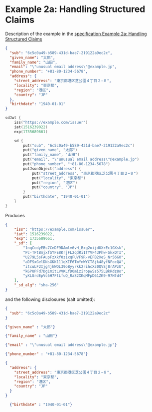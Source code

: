# Example 2a: Handling Structured Claims

Description of the example in the [specification Example 2a: Handling Structured Claims](https://www.ietf.org/archive/id/draft-ietf-oauth-selective-disclosure-jwt-05.html#name-example-2-handling-structur)

```json
{
  "sub": "6c5c0a49-b589-431d-bae7-219122a9ec2c",
  "given_name": "太郎",
  "family_name": "山田",
  "email": "\"unusual email address\"@example.jp",
  "phone_number": "+81-80-1234-5678",
  "address": {
    "street_address": "東京都港区芝公園４丁目２−８",
    "locality": "東京都",
    "region": "港区",
    "country": "JP"
  },
  "birthdate": "1940-01-01"
}
```

```kotlin
sdJwt {
    iss("https://example.com/issuer")
    iat(1516239022)
    exp(1735689661)

    sd {
        put("sub", "6c5c0a49-b589-431d-bae7-219122a9ec2c")
        put("given_name", "太郎")
        put("family_name", "山田")
        put("email", "\"unusual email address\"@example.jp")
        put("phone_number", "+81-80-1234-5678")
        putJsonObject("address") {
            put("street_address", "東京都港区芝公園４丁目２−８")
            put("locality", "東京都")
            put("region", "港区")
            put("country", "JP")
        }
        put("birthdate", "1940-01-01")
    }
}
```
Produces

```json
{
    "iss": "https://example.com/issuer",
    "iat": 1516239022,
    "exp": 1735689661,
    "_sd": [
        "1nqCcdyEBs7CeDF9DAmlv6vH_Bxg2oijdUXrEc1GXsk",
        "Pc-TFtBmjxfSYFE8KrjFL2qdRi1TYVF43Phw-SkxQTI",
        "U279L5sFAupFzXkf0z1xqFUVF9R-vEFB2XeS_Nr56G0",
        "aDFSxGelDNsGKK111qXIF6TmYnWYCT8jk48yfNFocQA",
        "itcuLF2Ijg4jhWQL39oByyrkk2rihcXz0QVSj8rAPzU",
        "kGPUPFd7Dg1mitLVVKLfD0miziropwSs575LBkRdz8o",
        "yXLGrdEpVc6H7FtLfuQ_Ra82XKqMFpD61ZK9-97Hfd4"
    ],
    "_sd_alg": "sha-256"
}
```

and the following disclosures (salt omitted):

```json 
{
  "sub": "6c5c0a49-b589-431d-bae7-219122a9ec2c"
}
```

```json
{"given_name" : "太郎"}
```

```json
{"family_name" : "山田"}
```

```json
{"email" : "\"unusual email address\"@example.jp"}
```                        

```json
{"phone_number" : "+81-80-1234-5678"}
```

```json
{
  "address": {
    "street_address": "東京都港区芝公園４丁目２−８",
    "locality": "東京都",
    "region": "港区",
    "country": "JP"
  }
}
```

```json
  {"birthdate" : "1940-01-01"}

```
